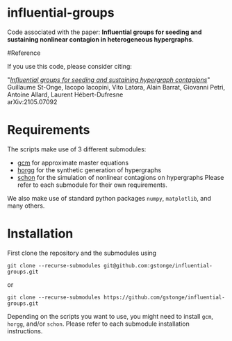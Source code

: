 # influential-groups

Code associated with the paper: **Influential groups for seeding and sustaining nonlinear contagion in heterogeneous hypergraphs**.

#Reference

If you use this code, please consider citing:

"[_Influential groups for seeding and sustaining hypergraph contagions_](https://arxiv.org/abs/2105.07092)" <br>
Guillaume St-Onge, Iacopo Iacopini, Vito Latora, Alain Barrat, Giovanni Petri, Antoine Allard, Laurent Hébert-Dufresne <br>
arXiv:2105.07092


# Requirements

The scripts make use of 3 different submodules:
- [gcm](https://github.com/gstonge/gcm) for approximate master equations
- [horgg](https://github.com/gstonge/horgg) for the synthetic generation of hypergraphs
- [schon](https://github.com/gstonge/schon) for the simulation of nonlinear contagions on hypergraphs
Please refer to each submodule for their own requirements.

We also make use of standard python packages `numpy`, `matplotlib`,
and many others.

# Installation

First clone the repository and the submodules using

```
git clone --recurse-submodules git@github.com:gstonge/influential-groups.git
```

or

```
git clone --recurse-submodules https://github.com/gstonge/influential-groups.git
```

Depending on the scripts you want to use, you might need to install `gcm`, `horgg`, and/or `schon`.
Please refer to each submodule installation instructions.


